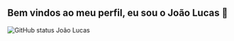 ## Bem vindos ao meu perfil, eu sou o João Lucas 👋

![GitHub status João Lucas](https://github-readme-stats.vercel.app/api?username=anuraghazra&show_icons=true&theme=radical)

